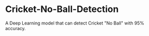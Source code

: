 # Cricket-No-Ball-Detection

A Deep Learning model that can detect Cricket "No Ball" with 95% accuracy.
